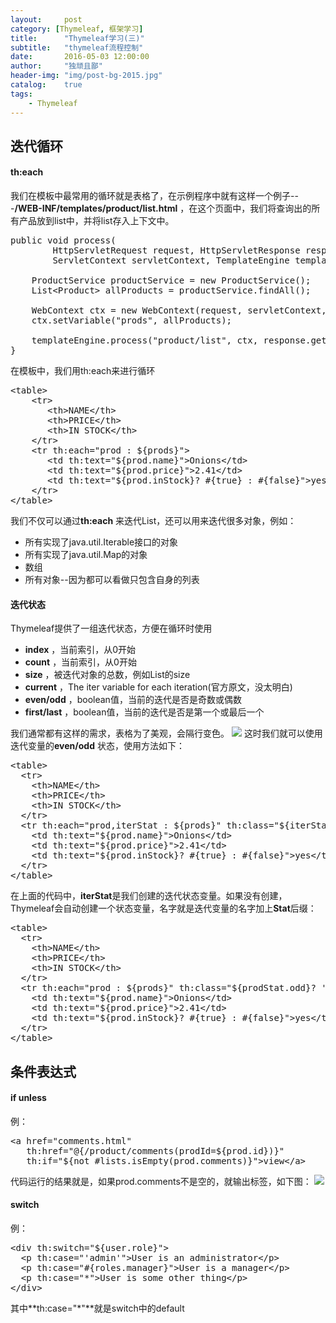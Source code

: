 ```yaml
---
layout:     post
category: [Thymeleaf, 框架学习]
title:      "Thymeleaf学习(三)"
subtitle:   "thymeleaf流程控制"
date:       2016-05-03 12:00:00
author:     "独顽且鄙"
header-img: "img/post-bg-2015.jpg"
catalog:    true
tags:
    - Thymeleaf
---
```


## 迭代循环

#### th:each

我们在模板中最常用的循环就是表格了，在示例程序中就有这样一个例子---**/WEB-INF/templates/product/list.html** ，在这个页面中，我们将查询出的所有产品放到list中，并将list存入上下文中。


<pre class="prettyprint linenums">
public void process(
        HttpServletRequest request, HttpServletResponse response,
        ServletContext servletContext, TemplateEngine templateEngine) {

    ProductService productService = new ProductService();
    List&lt;Product&gt; allProducts = productService.findAll(); 

    WebContext ctx = new WebContext(request, servletContext, request.getLocale());
    ctx.setVariable("prods", allProducts);

    templateEngine.process("product/list", ctx, response.getWriter());
}
</pre>

在模板中，我们用th:each来进行循环
<pre class="prettyprint linenums">
&lt;table&gt;
    &lt;tr&gt;
       &lt;th&gt;NAME&lt;/th&gt;
       &lt;th&gt;PRICE&lt;/th&gt;
       &lt;th&gt;IN STOCK&lt;/th&gt;
    &lt;/tr&gt;
    &lt;tr th:each="prod : ${prods}"&gt;
       &lt;td th:text="${prod.name}"&gt;Onions&lt;/td&gt;
       &lt;td th:text="${prod.price}"&gt;2.41&lt;/td&gt;
       &lt;td th:text="${prod.inStock}? #{true} : #{false}"&gt;yes&lt;/td&gt;
    &lt;/tr&gt;
&lt;/table&gt;
</pre>

我们不仅可以通过**th:each** 来迭代List，还可以用来迭代很多对象，例如：

- 所有实现了java.util.Iterable接口的对象
- 所有实现了java.util.Map的对象
- 数组
- 所有对象--因为都可以看做只包含自身的列表

#### 迭代状态

Thymeleaf提供了一组迭代状态，方便在循环时使用

- **index** ，当前索引，从0开始
- **count** ，当前索引，从0开始
- **size** ，被迭代对象的总数，例如List的size
- **current** ，The iter variable for each iteration(官方原文，没太明白)
- **even/odd** ，boolean值，当前的迭代是否是奇数或偶数
- **first/last** ，boolean值，当前的迭代是否是第一个或最后一个

我们通常都有这样的需求，表格为了美观，会隔行变色。
![](http://i3.piimg.com/00de6777ea8d3f44.png)
这时我们就可以使用迭代变量的**even/odd** 状态，使用方法如下：
<pre class="prettyprint linenums">
&lt;table&gt;
  &lt;tr&gt;
    &lt;th&gt;NAME&lt;/th&gt;
    &lt;th&gt;PRICE&lt;/th&gt;
    &lt;th&gt;IN STOCK&lt;/th&gt;
  &lt;/tr&gt;
  &lt;tr th:each="prod,iterStat : ${prods}" th:class="${iterStat.odd}? 'odd'"&gt;
    &lt;td th:text="${prod.name}"&gt;Onions&lt;/td&gt;
    &lt;td th:text="${prod.price}"&gt;2.41&lt;/td&gt;
    &lt;td th:text="${prod.inStock}? #{true} : #{false}"&gt;yes&lt;/td&gt;
  &lt;/tr&gt;
&lt;/table&gt;
</pre>

在上面的代码中，**iterStat**是我们创建的迭代状态变量。如果没有创建，Thymeleaf会自动创建一个状态变量，名字就是迭代变量的名字加上**Stat**后缀：
<pre class="prettyprint linenums">
&lt;table&gt;
  &lt;tr&gt;
    &lt;th&gt;NAME&lt;/th&gt;
    &lt;th&gt;PRICE&lt;/th&gt;
    &lt;th&gt;IN STOCK&lt;/th&gt;
  &lt;/tr&gt;
  &lt;tr th:each="prod : ${prods}" th:class="${prodStat.odd}? 'odd'"&gt;
    &lt;td th:text="${prod.name}"&gt;Onions&lt;/td&gt;
    &lt;td th:text="${prod.price}"&gt;2.41&lt;/td&gt;
    &lt;td th:text="${prod.inStock}? #{true} : #{false}"&gt;yes&lt;/td&gt;
  &lt;/tr&gt;
&lt;/table&gt;
</pre>

## 条件表达式

#### if unless

例：
<pre class="prettyprint linenums">
&lt;a href="comments.html"
   th:href="@{/product/comments(prodId=${prod.id})}" 
   th:if="${not #lists.isEmpty(prod.comments)}"&gt;view&lt;/a&gt;
</pre>

代码运行的结果就是，如果prod.comments不是空的，就输出<a>标签，如下图：
![](http://i3.piimg.com/00de6777ea8d3f44.png)

#### switch

例：
<pre class="prettyprint linenums">
&lt;div th:switch="${user.role}"&gt;
  &lt;p th:case="'admin'"&gt;User is an administrator&lt;/p&gt;
  &lt;p th:case="#{roles.manager}"&gt;User is a manager&lt;/p&gt;
  &lt;p th:case="*"&gt;User is some other thing&lt;/p&gt;
&lt;/div&gt;
</pre>

其中**th:case="*"**就是switch中的default

